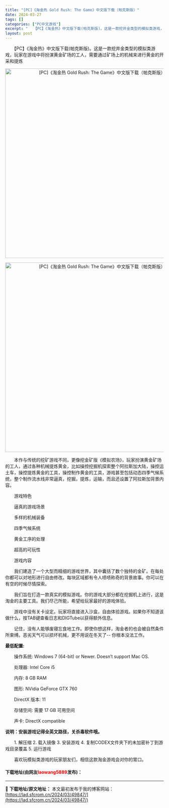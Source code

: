 ```yaml
---
title: "[PC]《淘金热 Gold Rush: The Game》中文版下载（帕克斯版）"
date: 2024-03-27
tags: []
categories: ["PC中文游戏"]
excerpt: "　　【PC】《淘金热》中文版下载(帕克斯版)。这是一款挖井金类型的模拟类游戏，玩家在游戏中将扮演黄金矿场的工人，需要通过矿场上的机械来进行黄金的开采和提炼 　　本作与传统的挖矿游戏不同，更像挖金矿版《模拟农场》，玩家扮演黄金矿场的工人，通过各种机械提炼黄金，比如操控挖掘机探索整个阿拉斯加大陆，操控运&hellip;"
layout: post
---
```


 <p>　　【PC】《淘金热》中文版下载(帕克斯版)。这是一款挖井金类型的模拟类游戏，玩家在游戏中将扮演黄金矿场的工人，需要通过矿场上的机械来进行黄金的开采和提炼</p> <p align="center"><img align="" border="0" src="https://lad.sfcrom.cn/wp-content/uploads/2024/03/20240327_66036d349c8e6.webp" width="600" alt="[PC]《淘金热 Gold Rush: The Game》中文版下载（帕克斯版）" /></p> <p align="center"><img align="" border="0" src="https://lad.sfcrom.cn/wp-content/uploads/2024/03/20240327_66036d352245a.webp" width="600" alt="[PC]《淘金热 Gold Rush: The Game》中文版下载（帕克斯版）" /></p> <p>　　本作与传统的挖矿游戏不同，更像挖金矿版《模拟农场》，玩家扮演黄金矿场的工人，通过各种机械提炼黄金，比如操控挖掘机探索整个阿拉斯加大陆，操控运土车，操控提炼黄金的工具，操控制作黄金的工具，游戏甚至包括动态四季气候系统，整个制作流水线非常逼真，挖掘，提炼，运输，而且还设置了阿拉斯加背景内容。</p> <p>　　游戏特色</p> <p>　　逼真的游戏场景</p> <p>　　多样的机械装备</p> <p>　　四季气候系统</p> <p>　　黄金工序的处理</p> <p>　　超高的可玩性</p> <p>　　游戏内容</p> <p>　　我们建造了一个大型而精细的游戏世界，其中囊括了数个独特的金矿。在每处你都可以对地形进行自由修改。每块区域都有令人啧啧称奇的背景故事。你可以在有空的时候尽情探索。</p> <p>　　我们旨在打造一款真实的模拟游戏。你的游戏大部分都在挖掘机上进行，这是淘金的主要工具。我们尽己所能，希望给玩家最好的游戏体验。</p> <p>　　游戏中没有关卡设定。玩家将直接进入沙盒，自由体验游戏。如果你不知道该做什么，按TAB键查看日志和DIGTube以获得额外信息。</p> <p>　　记住，没有人能够废寝忘食地工作。即使你想这样，淘金者的也会被自然条件所束缚。恶劣天气可以损坏机械，更不用说在冬天了-- 你根本没法工作。</p> <p><strong>最低配置:</strong></p> <p>　　操作系统: Windows 7 (64-bit) or Newer. Doesn&rsquo;t support Mac OS.</p> <p>　　处理器: Intel Core i5</p> <p>　　内存: 8 GB RAM</p> <p>　　图形: NVidia GeForce GTX 760</p> <p>　　DirectX 版本: 11</p> <p>　　存储空间: 需要 17 GB 可用空间</p> <p>　　声卡: DirectX compatible</p> <p><strong>说明：安装游戏记得全英文路径，关杀毒软件哦。</strong></p> <p>　　1. 解压缩 2. 载入镜像 3. 安装游戏 4. 复制CODEX文件夹下的未加密补丁到游戏目录覆盖 5. 运行游戏</p> <p>　　喜欢玩模拟类游戏的玩家朋友们，相信这款淘金游戏会对你的胃口。</p> <p><h4>下载地址(由网友<font color="red">laowang5889</font>发布)：</h4></p> 

---
📖 **下载地址/原文地址：** 本文最初发布于我的博客网站：[https://lad.sfcrom.cn/2024/03/49847/](https://lad.sfcrom.cn/2024/03/49847/)
